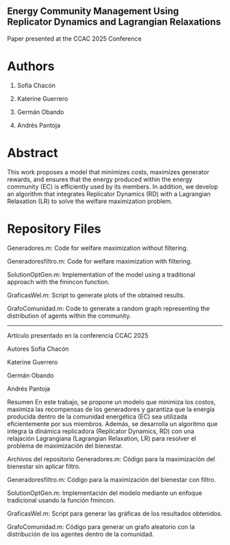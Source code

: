 ## Energy Community Management Using Replicator Dynamics and Lagrangian Relaxations
Paper presented at the CCAC 2025 Conference

# Authors
1. Sofía Chacón

2. Katerine Guerrero

3. Germán Obando

4. Andrés Pantoja

# Abstract
This work proposes a model that minimizes costs, maximizes generator rewards, and ensures that the energy produced within the energy community (EC) is efficiently used by its members. In addition, we develop an algorithm that integrates Replicator Dynamics (RD) with a Lagrangian Relaxation (LR) to solve the welfare maximization problem.

# Repository Files
Generadores.m: Code for welfare maximization without filtering.

Generadoresfiltro.m: Code for welfare maximization with filtering.

SolutionOptGen.m: Implementation of the model using a traditional approach with the fmincon function.

GraficasWel.m: Script to generate plots of the obtained results.

GrafoComunidad.m: Code to generate a random graph representing the distribution of agents within the community.

___________________________________________________________________________________________________________________________________________________________________________________________

Artículo presentado en la conferencia CCAC 2025

Autores
Sofía Chacón

Katerine Guerrero

Germán Obando

Andrés Pantoja

Resumen
En este trabajo, se propone un modelo que minimiza los costos, maximiza las recompensas de los generadores y garantiza que la energía producida dentro de la comunidad energética (EC) sea utilizada eficientemente por sus miembros. Además, se desarrolla un algoritmo que integra la dinámica replicadora (Replicator Dynamics, RD) con una relajación Lagrangiana (Lagrangian Relaxation, LR) para resolver el problema de maximización del bienestar.

Archivos del repositorio
Generadores.m: Código para la maximización del bienestar sin aplicar filtro.

Generadoresfiltro.m: Código para la maximización del bienestar con filtro.

SolutionOptGen.m: Implementación del modelo mediante un enfoque tradicional usando la función fmincon.

GraficasWel.m: Script para generar las gráficas de los resultados obtenidos.

GrafoComunidad.m: Código para generar un grafo aleatorio con la distribución de los agentes dentro de la comunidad.



